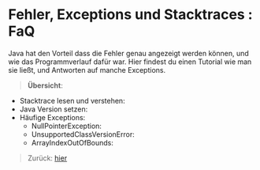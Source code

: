 # Fehler, Exceptions und Stacktraces : FaQ

Java hat den Vorteil dass die Fehler genau angezeigt werden können, und wie das Programmverlauf dafür war.
Hier findest du einen Tutorial wie man sie ließt, und Antworten auf manche Exceptions.

> __Übersicht__:

- Stacktrace lesen und verstehen:
- Java Version setzen: 
- Häufige Exceptions:
  - NullPointerException:
  - UnsupportedClassVersionError:
  - ArrayIndexOutOfBounds:

> Zurück: [hier](../../README.md)
